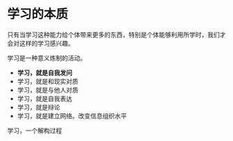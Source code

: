 # 学习的本质

只有当学习这种能力给个体带来更多的东西，特别是个体能够利用所学时，我们才会对这样的学习感兴趣。

学习是一种意义炼制的活动。

- **学习，就是自我发问**
- 学习，就是和现实对质
- 学习，就是与他人对质
- 学习，就是自我表达
- 学习，就是辩论
- 学习，就是建立网络。改变信息组织水平


学习，一个解构过程


